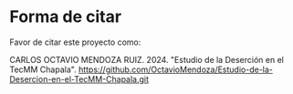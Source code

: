 # Forma de citar

Favor de citar este proyecto como:

CARLOS OCTAVIO MENDOZA RUIZ. 2024. "Estudio de la Deserción en el TecMM Chapala". https://github.com/OctavioMendoza/Estudio-de-la-Desercion-en-el-TecMM-Chapala.git
